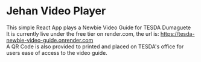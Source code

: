 # Jehan Video Player
This simple React App plays a Newbie Video Guide for TESDA Dumaguete
\
It is currently live under the free tier on render.com, the url is: https://tesda-newbie-video-guide.onrender.com
\
A QR Code is also provided to printed and placed on TESDA's office for users ease of access to the video guide.